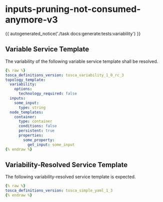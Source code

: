 # inputs-pruning-not-consumed-anymore-v3

{{ autogenerated_notice('./task docs:generate:tests:variability') }}


## Variable Service Template

The variability of the following variable service template shall be resolved.

```yaml linenums="1"
{% raw %}
tosca_definitions_version: tosca_variability_1_0_rc_3
topology_template:
  variability:
    options:
      technology_required: false
  inputs:
    some_input:
      type: string
  node_templates:
    container:
      type: container
      conditions: false
      persistent: true
      properties:
        some_property:
          get_input: some_input
{% endraw %}
```




## Variability-Resolved Service Template

The following variability-resolved service template is expected.

```yaml linenums="1"
{% raw %}
tosca_definitions_version: tosca_simple_yaml_1_3
{% endraw %}
```

